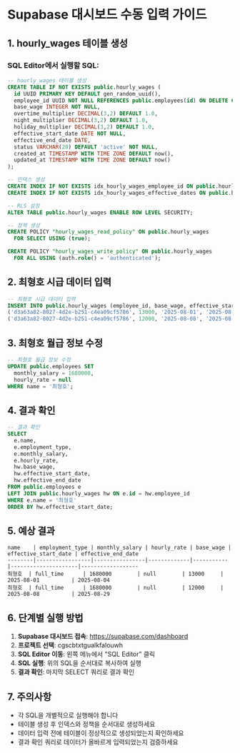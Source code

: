# Supabase 대시보드 수동 입력 가이드

## 1. hourly_wages 테이블 생성

### SQL Editor에서 실행할 SQL:

```sql
-- hourly_wages 테이블 생성
CREATE TABLE IF NOT EXISTS public.hourly_wages (
  id UUID PRIMARY KEY DEFAULT gen_random_uuid(),
  employee_id UUID NOT NULL REFERENCES public.employees(id) ON DELETE CASCADE,
  base_wage INTEGER NOT NULL,
  overtime_multiplier DECIMAL(3,2) DEFAULT 1.0,
  night_multiplier DECIMAL(3,2) DEFAULT 1.0,
  holiday_multiplier DECIMAL(3,2) DEFAULT 1.0,
  effective_start_date DATE NOT NULL,
  effective_end_date DATE,
  status VARCHAR(20) DEFAULT 'active' NOT NULL,
  created_at TIMESTAMP WITH TIME ZONE DEFAULT now(),
  updated_at TIMESTAMP WITH TIME ZONE DEFAULT now()
);

-- 인덱스 생성
CREATE INDEX IF NOT EXISTS idx_hourly_wages_employee_id ON public.hourly_wages(employee_id);
CREATE INDEX IF NOT EXISTS idx_hourly_wages_effective_dates ON public.hourly_wages(effective_start_date, effective_end_date);

-- RLS 설정
ALTER TABLE public.hourly_wages ENABLE ROW LEVEL SECURITY;

-- 정책 생성
CREATE POLICY "hourly_wages_read_policy" ON public.hourly_wages
  FOR SELECT USING (true);

CREATE POLICY "hourly_wages_write_policy" ON public.hourly_wages
  FOR ALL USING (auth.role() = 'authenticated');
```

## 2. 최형호 시급 데이터 입력

```sql
-- 최형호 시급 데이터 입력
INSERT INTO public.hourly_wages (employee_id, base_wage, effective_start_date, effective_end_date, status) VALUES
('d3a63a82-8027-4d2e-b251-c4ea09cf5786', 13000, '2025-08-01', '2025-08-04', 'active'),
('d3a63a82-8027-4d2e-b251-c4ea09cf5786', 12000, '2025-08-08', '2025-08-29', 'active');
```

## 3. 최형호 월급 정보 수정

```sql
-- 최형호 월급 정보 수정
UPDATE public.employees SET 
  monthly_salary = 1680000,
  hourly_rate = null
WHERE name = '최형호';
```

## 4. 결과 확인

```sql
-- 결과 확인
SELECT 
  e.name,
  e.employment_type,
  e.monthly_salary,
  e.hourly_rate,
  hw.base_wage,
  hw.effective_start_date,
  hw.effective_end_date
FROM public.employees e
LEFT JOIN public.hourly_wages hw ON e.id = hw.employee_id
WHERE e.name = '최형호'
ORDER BY hw.effective_start_date;
```

## 5. 예상 결과

```
name    | employment_type | monthly_salary | hourly_rate | base_wage | effective_start_date | effective_end_date
--------|-----------------|----------------|-------------|-----------|---------------------|------------------
최형호  | full_time      | 1680000        | null        | 13000     | 2025-08-01          | 2025-08-04
최형호  | full_time      | 1680000        | null        | 12000     | 2025-08-08          | 2025-08-29
```

## 6. 단계별 실행 방법

1. **Supabase 대시보드 접속**: https://supabase.com/dashboard
2. **프로젝트 선택**: cgscbtxtgualkfalouwh
3. **SQL Editor 이동**: 왼쪽 메뉴에서 "SQL Editor" 클릭
4. **SQL 실행**: 위의 SQL을 순서대로 복사하여 실행
5. **결과 확인**: 마지막 SELECT 쿼리로 결과 확인

## 7. 주의사항

- 각 SQL을 개별적으로 실행해야 합니다
- 테이블 생성 후 인덱스와 정책을 순서대로 생성하세요
- 데이터 입력 전에 테이블이 정상적으로 생성되었는지 확인하세요
- 결과 확인 쿼리로 데이터가 올바르게 입력되었는지 검증하세요
